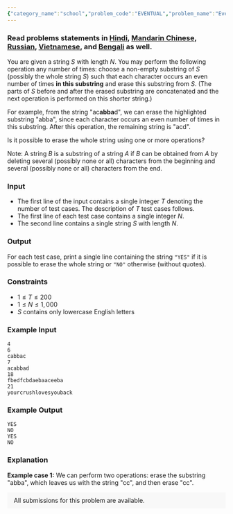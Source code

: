 ```yaml
---
{"category_name":"school","problem_code":"EVENTUAL","problem_name":"Even-tual Reduction","problemComponents":{"constraints":"","constraintsState":false,"subtasks":"","subtasksState":false,"inputFormat":"","inputFormatState":false,"outputFormat":"","outputFormatState":false,"sampleTestCases":{"0":{"id":1,"input":"4\r\n6\r\ncabbac\r\n7\r\nacabbad\r\n18\r\nfbedfcbdaebaaceeba\r\n21\r\nyourcrushlovesyouback","output":"YES\r\nNO\r\nYES\r\nNO","explanation":"**Example case 1:** We can perform two operations: erase the substring \u0022abba\u0022, which leaves us with the string \u0022cc\u0022, and then erase \u0022cc\u0022.","isDeleted":false}}},"video_editorial_url":"https://youtu.be/o3T3W4txsds","languages_supported":{"0":"CPP14","1":"C","2":"JAVA","3":"PYTH 3.6","4":"CPP17","5":"PYTH","6":"PYP3","7":"CS2","8":"ADA","9":"PYPY","10":"TEXT","11":"PAS fpc","12":"NODEJS","13":"RUBY","14":"PHP","15":"GO","16":"HASK","17":"TCL","18":"PERL","19":"SCALA","20":"LUA","21":"kotlin","22":"BASH","23":"JS","24":"LISP sbcl","25":"rust","26":"PAS gpc","27":"BF","28":"CLOJ","29":"R","30":"D","31":"CAML","32":"FORT","33":"ASM","34":"swift","35":"FS","36":"WSPC","37":"LISP clisp","38":"SQL","39":"SCM guile","40":"PERL6","41":"ERL","42":"CLPS","43":"ICK","44":"NICE","45":"PRLG","46":"ICON","47":"COB","48":"SCM chicken","49":"PIKE","50":"SCM qobi","51":"ST","52":"SQLQ","53":"NEM"},"max_timelimit":1,"source_sizelimit":50000,"problem_author":"sjshohag","problem_tester":"","date_added":"9-07-2020","tags":{"0":"cakewalk","1":"cook120","2":"rajarshi_basu","3":"sjshohag"},"problem_difficulty_level":"Cakewalk","best_tag":"","editorial_url":"https://discuss.codechef.com/problems/EVENTUAL","time":{"view_start_date":1595183402,"submit_start_date":1595183402,"visible_start_date":1595183402,"end_date":1735669800},"is_direct_submittable":false,"problemDiscussURL":"https://discuss.codechef.com/search?q=EVENTUAL","is_proctored":false,"visitedContests":{},"layout":"problem"}
---
```

### Read problems statements in [Hindi](https://www.codechef.com/download/translated/COOK120/hindi/EVENTUAL.pdf), [Mandarin Chinese](https://www.codechef.com/download/translated/COOK120/mandarin/EVENTUAL.pdf), [Russian](https://www.codechef.com/download/translated/COOK120/russian/EVENTUAL.pdf), [Vietnamese](https://www.codechef.com/download/translated/COOK120/vietnamese/EVENTUAL.pdf), and [Bengali](https://www.codechef.com/download/translated/COOK120/bengali/EVENTUAL.pdf) as well.

You are given a string $S$ with length $N$. You may perform the following operation any number of times: choose a non-empty substring of $S$ (possibly the whole string $S$) such that each character occurs an even number of times **in this substring** and erase this substring from $S$. (The parts of $S$ before and after the erased substring are concatenated and the next operation is performed on this shorter string.)

For example, from the string "ac**abba**d", we can erase the highlighted substring "abba", since each character occurs an even number of times in this substring. After this operation, the remaining string is "acd".

Is it possible to erase the whole string using one or more operations?

Note: A string $B$ is a substring of a string $A$ if $B$ can be obtained from $A$ by deleting several (possibly none or all) characters from the beginning and several (possibly none or all) characters from the end.

### Input
- The first line of the input contains a single integer $T$ denoting the number of test cases. The description of $T$ test cases follows.
- The first line of each test case contains a single integer $N$.
- The second line contains a single string $S$ with length $N$.

### Output
For each test case, print a single line containing the string `"YES"` if it is possible to erase the whole string or `"NO"` otherwise (without quotes).

### Constraints
- $1 \le T \le 200$
- $1 \le N \le 1,000$
- $S$ contains only lowercase English letters

### Example Input
```
4
6
cabbac
7
acabbad
18
fbedfcbdaebaaceeba
21
yourcrushlovesyouback
```
### Example Output
```
YES
NO
YES
NO
```

### Explanation
**Example case 1:** We can perform two operations: erase the substring "abba", which leaves us with the string "cc", and then erase "cc".

<aside style='background: #f8f8f8;padding: 10px 15px;'><div>All submissions for this problem are available.</div></aside>